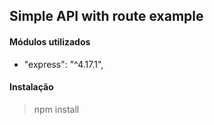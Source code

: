 ## Simple API with route example
#### Módulos utilizados

- "express": "^4.17.1",

#### Instalação

> npm install



